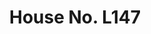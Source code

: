 ---
layout: post
categories: [sale, house]
title: "House No. L147"
price: " --- "
front: "5 Rooms"
baths: "3"
address: "Shah Rukn-e-Alam Colony"
type: "HOUSE FOR SALE"
area: " --- "
---